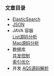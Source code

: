 ### 文章目录
- [ElasticSearch](https://github.com/Qirui0805/Personal-Blog/blob/master/java_web/Elastic%20Search%20%26%20Java%E5%AE%A2%E6%88%B7%E7%AB%AF.md)    
- [JSON](https://github.com/Qirui0805/Personal-Blog/blob/master/JAVA%E6%93%8D%E4%BD%9CJSON%E5%AD%97%E7%AC%A6%E4%B8%B2)
- JAVA 容器  
  [List源码分析](https://github.com/Qirui0805/Personal-Blog/blob/master/JAVA%E5%AE%B9%E5%99%A8/List.md)  
  [Map源码分析](https://github.com/Qirui0805/Personal-Blog/blob/master/JAVA%E5%AE%B9%E5%99%A8/Map.md)
- 数据库  
  [并发控制](https://github.com/Qirui0805/Personal-Blog/blob/master/%E6%95%B0%E6%8D%AE%E5%BA%93/%E5%B9%B6%E5%8F%91%E6%8E%A7%E5%88%B6.md)  
  [索引优化](https://github.com/Qirui0805/Personal-Blog/blob/master/%E6%95%B0%E6%8D%AE%E5%BA%93/%E7%B4%A2%E5%BC%95%E4%BC%98%E5%8C%96.md)
- 并发
  [AQS源码解析](https://github.com/Qirui0805/Personal-Blog/blob/master/%E5%B9%B6%E5%8F%91/Abstract%20Queue%20Synchronizer%E6%BA%90%E7%A0%81.md)
